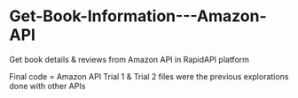 # Get-Book-Information---Amazon-API
Get book details &amp; reviews from Amazon API in RapidAPI platform

Final code = Amazon API
Trial 1 & Trial 2 files were the previous explorations done with other APIs
